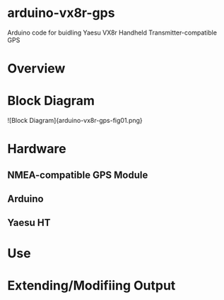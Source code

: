 arduino-vx8r-gps
================

Arduino code for buidling Yaesu VX8r Handheld Transmitter-compatible GPS

# Overview

# Block Diagram
 ![Block Diagram]{arduino-vx8r-gps-fig01.png}

# Hardware

## NMEA-compatible GPS Module

## Arduino

## Yaesu HT

# Use  

# Extending/Modifiing Output 


